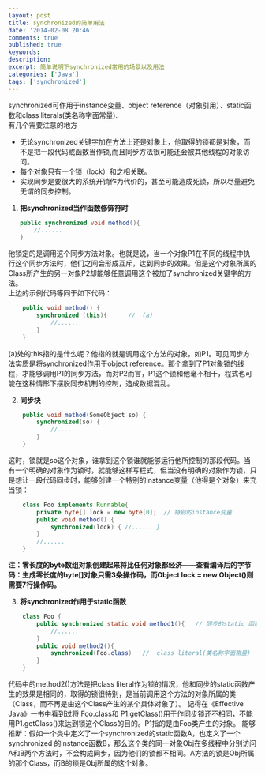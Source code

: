 ```yaml
---
layout: post
title: synchronized的简单用法
date: '2014-02-08 20:46'
comments: true
published: true
keywords: 
description: 
excerpt: 简单说明下synchronized常用的场景以及用法
categories: ['Java'] 
tags: ['synchronized'] 
---
```

synchronized可作用于instance变量、object reference（对象引用）、static函数和class literals(类名称字面常量).  
有几个需要注意的地方
- 无论synchronized关键字加在方法上还是对象上，他取得的锁都是对象，而不是把一段代码或函数当作锁,而且同步方法很可能还会被其他线程的对象访问。 
- 每个对象只有一个锁（lock）和之相关联。 
- 实现同步是要很大的系统开销作为代价的，甚至可能造成死锁，所以尽量避免无谓的同步控制。  

1. **把synchronized当作函数修饰符时**  
    ```java
    public synchronized void method(){   
        //......  
    } 
    ```
他锁定的是调用这个同步方法对象。也就是说，当一个对象P1在不同的线程中执行这个同步方法时，他们之间会形成互斥，达到同步的效果。但是这个对象所属的Class所产生的另一对象P2却能够任意调用这个被加了synchronized关键字的方法。  
上边的示例代码等同于如下代码：
```java
    public void method() {   
        synchronized (this){      //  (a)     
	        //......  
        }   
    }   
```
(a)处的this指的是什么呢？他指的就是调用这个方法的对象，如P1。可见同步方法实质是将synchronized作用于object reference。那个拿到了P1对象锁的线程，才能够调用P1的同步方法，而对P2而言，P1这个锁和他毫不相干，程式也可能在这种情形下摆脱同步机制的控制，造成数据混乱。  

2. **同步块**  
```java
    public void method(SomeObject so) {   
	    synchronized(so) {   
		    //......   
	    }   
    } 
```
这时，锁就是so这个对象，谁拿到这个锁谁就能够运行他所控制的那段代码。当有一个明确的对象作为锁时，就能够这样写程式，但当没有明确的对象作为锁，只是想让一段代码同步时，能够创建一个特别的instance变量（他得是个对象）来充当锁：
```java
    class Foo implements Runnable{   
        private byte[] lock = new byte[0];  // 特别的instance变量   
        public void method() {   
            synchronized(lock) { //...... }   
        }   
    	//......   
    }
```
**注：零长度的byte数组对象创建起来将比任何对象都经济――查看编译后的字节码：生成零长度的byte[]对象只需3条操作码，而Object lock = new Object()则需要7行操作码。**

3. **将synchronized作用于static函数**
```java
    class Foo {   
        public synchronized static void method1(){   // 同步的static 函数      
		    //......   
	    }   
	    public void method2(){   
            synchronized(Foo.class)   //  class literal(类名称字面常量)   
	    }   
    }   
```
代码中的method2()方法是把class literal作为锁的情况，他和同步的static函数产生的效果是相同的，取得的锁很特别，是当前调用这个方法的对象所属的类（Class，而不再是由这个Class产生的某个具体对象了）。 
记得在《Effective Java》一书中看到过将 Foo.class和 P1.getClass()用于作同步锁还不相同，不能用P1.getClass()来达到锁这个Class的目的。P1指的是由Foo类产生的对象。 
能够推断：假如一个类中定义了一个synchronized的static函数A，也定义了一个synchronized 的instance函数B，那么这个类的同一对象Obj在多线程中分别访问A和B两个方法时，不会构成同步，因为他们的锁都不相同。A方法的锁是Obj所属的那个Class，而B的锁是Obj所属的这个对象。